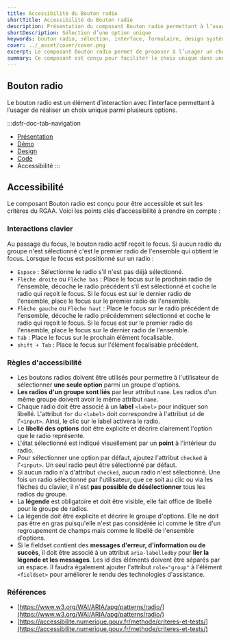 ```yaml
---
title: Accessibilité du Bouton radio
shortTitle: Accessibilité du Bouton radio
description: Présentation du composant Bouton radio permettant à l’usager de sélectionner une option unique parmi un ensemble limité de choix.
shortDescription: Sélection d’une option unique
keywords: bouton radio, sélection, interface, formulaire, design système, DSFR, accessibilité, choix unique
cover: ../_asset/cover/cover.png
excerpt: Le composant Bouton radio permet de proposer à l’usager un choix unique parmi plusieurs options. Il est recommandé pour les listes de 2 à 5 éléments maximum.
summary: Ce composant est conçu pour faciliter le choix unique dans une interface, en particulier dans les formulaires. Il offre différentes dispositions et variations, y compris des versions enrichies avec pictogrammes. Il s’utilise en groupe, avec des libellés clairs et une hiérarchie visuelle cohérente. L’intégration respecte des règles d’ergonomie, d’accessibilité et d’uniformité éditoriale.
---
```


## Bouton radio

Le bouton radio est un élément d’interaction avec l’interface permettant à l’usager de réaliser un choix unique parmi plusieurs options.

:::dsfr-doc-tab-navigation
- [Présentation](../index.md)
- [Démo](../demo/index.md)
- [Design](../design/index.md)
- [Code](../code/index.md)
- Accessibilité
:::

## Accessibilité

Le composant Bouton radio est conçu pour être accessible et suit les critères du RGAA. Voici les points clés d’accessibilité à prendre en compte :

### Interactions clavier

Au passage du focus, le bouton radio actif reçoit le focus. Si aucun radio du groupe n'est sélectionné c'est le premier radio de l'ensemble qui obtient le focus. Lorsque le focus est positionné sur un radio :

- `Espace` : Sélectionne le radio s'il n'est pas déjà sélectionné.
- `Flèche droite` ou `Flèche bas` : Place le focus sur le prochain radio de l'ensemble, décoche le radio précédent s'il est sélectionné et coche le radio qui reçoit le focus. Si le focus est sur le dernier radio de l'ensemble, place le focus sur le premier radio de l'ensemble.
- `Flèche gauche` ou `Flèche haut` : Place le focus sur le radio précédent de l'ensemble, décoche le radio précédemment sélectionné et coche le radio qui reçoit le focus. Si le focus est sur le premier radio de l'ensemble, place le focus sur le dernier radio de l'ensemble.
- `Tab` : Place le focus sur le prochain élément focalisable.
- `shift + Tab` : Place le focus sur l'élément focalisable précédent.

### Règles d'accessibilité

- Les boutons radios doivent être utilisés pour permettre à l'utilisateur de sélectionner **une seule option** parmi un groupe d'options.
- **Les radios d'un groupe sont liés** par leur attribut `name`. Les radios d'un même groupe doivent avoir le même attribut `name`.
- Chaque radio doit être associé à un **label** `<label>` pour indiquer son libellé. L'attribut `for` du `<label>` doit correspondre à l'attribut `id` de l'`<ìnput>`. Ainsi, le clic sur le label activera le radio.
- Le **libellé des options** doit être explicite et décrire clairement l'option que le radio représente.
- L'état sélectionné est indiqué visuellement par un **point** à l'intérieur du radio.
- Pour sélectionner une option par défaut, ajoutez l'attribut `checked` à l'`<input>`. Un seul radio peut être sélectionné par défaut.
- Si aucun radio n'a d'attribut `checked`, aucun radio n'est sélectionné. Une fois un radio sélectionné par l'utilisateur, que ce soit au clic ou via les flèches du clavier, il n'est **pas possible de désélectionner** tous les radios du groupe.
- La **légende** est obligatoire et doit être visible, elle fait office de libellé pour le groupe de radios.
- La légende doit être explicite et décrire le groupe d'options. Elle ne doit pas être en gras puisqu'elle n'est pas considérée ici comme le titre d'un regroupement de champs mais comme le libellé de l'ensemble d'options.
- Si le fieldset contient des **messages d'erreur, d'information ou de succès**, il doit être associé à un attribut `aria-labelledby` pour **lier la légende et les messages**. Les id des éléments doivent être séparés par un espace. Il faudra également ajouter l'attribut `role="group"` à l'élément `<fieldset>` pour améliorer le rendu des technologies d'assistance.

### Références

- [https://www.w3.org/WAI/ARIA/apg/patterns/radio/](https://www.w3.org/WAI/ARIA/apg/patterns/radio/)
- [https://accessibilite.numerique.gouv.fr/methode/criteres-et-tests/](https://accessibilite.numerique.gouv.fr/methode/criteres-et-tests/)
